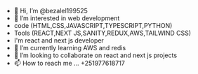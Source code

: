 - 👋 Hi, I’m @bezalel199525
- 👀 I’m interested in web development
- code (HTML,CSS,JAVASCRIPT,TYPESCRIPT,PYTHON)
- Tools (REACT,NEXT JS,SANITY,REDUX,AWS,TAILWIND CSS)
- I'm react and next js developer
- 🌱 I’m currently learning AWS and redis
- 💞️ I’m looking to collaborate on react and next js projects
- 📫 How to reach me ... +251977618717

<!---
bezalel199525/bezalel199525 is a ✨ special ✨ repository because its `README.md` (this file) appears on your GitHub profile.
You can click the Preview link to take a look at your changes.
--->
